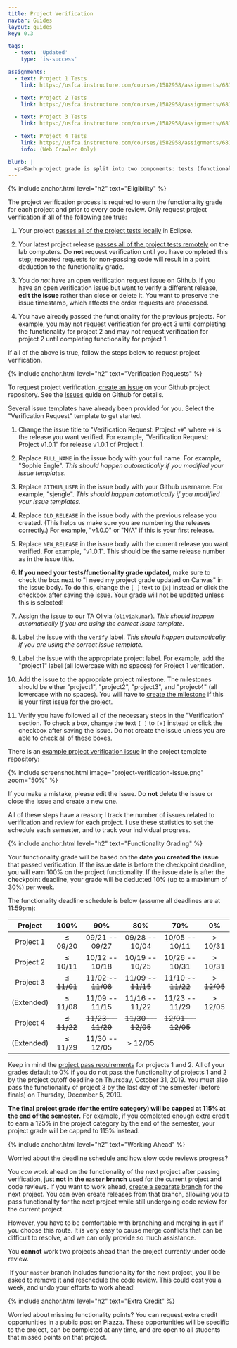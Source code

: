 ```yaml
---
title: Project Verification
navbar: Guides
layout: guides
key: 0.3

tags:
  - text: 'Updated'
    type: 'is-success'

assignments:
  - text: Project 1 Tests
    link: https://usfca.instructure.com/courses/1582958/assignments/6818588

  - text: Project 2 Tests
    link: https://usfca.instructure.com/courses/1582958/assignments/6818757

  - text: Project 3 Tests
    link: https://usfca.instructure.com/courses/1582958/assignments/6818758

  - text: Project 4 Tests
    link: https://usfca.instructure.com/courses/1582958/assignments/6818759
    info: (Web Crawler Only)

blurb: |
  <p>Each project grade is split into two components: tests (functionality) and code review (design). This guide details the process for verifying and grading the <em>functionality</em> of your projects. See the other <a href="index.html">project guides</a> guides for other details.</p>
---
```


{% include anchor.html level="h2" text="Eligibility" %}

The project verification process is required to earn the functionality grade for each project and prior to every code review. Only request project verification if all of the following are true:

  1. Your project [passes all of the project tests locally](project-testing.html#testing-locally) in Eclipse.

  2. Your latest project release [passes all of the project tests remotely](project-testing.html#testing-remotely) on the lab computers. Do **not** request verification until you have completed this step; repeated requests for non-passing code will result in a point deduction to the functionality grade.

  3. You do *not* have an open verification request issue on Github. If you have an open verification issue but want to verify a different release, **edit the issue** rather than close or delete it. You want to preserve the issue timestamp, which affects the order requests are processed.

  4. You have already passed the functionality for the previous projects. For example, you may not request verification for project 3 until completing the functionality for project 2 and may not request verification for project 2 until completing functionality for project 1.

If all of the above is true, follow the steps below to request project verification.

{% include anchor.html level="h2" text="Verification Requests" %}

To request project verification, [create an issue](https://help.github.com/articles/creating-an-issue/) on your Github project repository. See the [Issues](https://guides.github.com/features/issues/) guide on Github for details.

Several issue templates have already been provided for you. Select the "Verification Request" template to get started.

  1. Change the issue title to "Verification Request: Project `v#`" where `v#` is the release you want verified. For example, "Verification Request: Project v1.0.1" for release v1.0.1 of Project 1.

  2. Replace `FULL_NAME` in the issue body with your full name. For example, "Sophie Engle". *This should happen automatically if you modified your issue templates.*

  2. Replace `GITHUB_USER` in the issue body with your Github username. For example, "sjengle". *This should happen automatically if you modified your issue templates.*

  3. Replace `OLD_RELEASE` in the issue body with the previous release you created. (This helps us make sure you are numbering the releases correctly.) For example, "v1.0.0" or "N/A" if this is your first release.

  3. Replace `NEW_RELEASE` in the issue body with the current release you want verified. For example, "v1.0.1". This should be the same release number as in the issue title.

  4. **If you need your tests/functionality grade updated**, make sure to check the box next to "I need my project grade updated on Canvas" in the issue body. To do this, change the `[ ]` text to `[x]` instead or click the checkbox after saving the issue. Your grade will not be updated unless this is selected!

  5. Assign the issue to our TA Olivia (`oliviakumar`). *This should happen automatically if you are using the correct issue template.*

  6. Label the issue with the `verify` label. *This should happen automatically if you are using the correct issue template.*

  7. Label the issue with the appropriate project label. For example, add the "project1" label (all lowercase with no spaces) for Project 1 verification.

  8. Add the issue to the appropriate project milestone. The milestones should be either "project1", "project2", "project3", and "project4" (all lowercase with no spaces). You will have to [create the milestone](https://help.github.com/articles/creating-and-editing-milestones-for-issues-and-pull-requests/) if this is your first issue for the project.

  9. Verify you have followed all of the necessary steps in the "Verification" section. To check a box, change the text `[ ]` to `[x]` instead or click the checkbox after saving the issue. Do not create the issue unless you are able to check all of these boxes.

There is an [example project verification issue](https://github.com/usf-cs212-fall2019/template-project/issues/2) in the project template repository:

{% include screenshot.html image="project-verification-issue.png" zoom="50%" %}

If you make a mistake, please edit the issue. Do **not** delete the issue or close the issue and create a new one.

All of these steps have a reason; I track the number of issues related to verification and review for each project. I use these statistics to set the schedule each semester, and to track your individual progress.

{% include anchor.html level="h2" text="Functionality Grading" %}

Your functionality grade will be based on the **date you created the issue** that passed verification. If the issue date is before the checkpoint deadline, you will earn 100% on the project functionality. If the issue date is after the checkpoint deadline, your grade will be deducted 10% (up to a maximum of 30%) per week.

The functionality deadline schedule is below (assume all deadlines are at 11:59pm):
<!-- <span class="tag is-primary">Updated</span> -->

| Project   | 100%       | 90%            | 80%            | 70%            | 0%         |
|:---------:|:----------:|:--------------:|:--------------:|:--------------:|:----------:|
| Project 1 | &le; 09/20 | 09/21 -- 09/27 | 09/28 -- 10/04 | 10/05 -- 10/11 | &gt; 10/31 |
| Project 2 | &le; 10/11 | 10/12 -- 10/18 | 10/19 -- 10/25 | 10/26 -- 10/31 | &gt; 10/31 |
| Project 3 | ~~&le; 11/01~~ | ~~11/02 -- 11/08~~ | ~~11/09 -- 11/15~~ | ~~11/10 -- 11/22~~ | ~~&gt; 12/05~~ |
| (Extended) | &le; 11/08 | 11/09 -- 11/15 | 11/16 -- 11/22 | 11/23 -- 11/29 | &gt; 12/05 |
| Project 4 | ~~&le; 11/22~~ | ~~11/23 -- 11/29~~ | ~~11/30 -- 12/05~~ | ~~12/01 -- 12/05~~ |            |
| (Extended) | &le; 11/29 | 11/30 -- 12/05 | &gt; 12/05 |     |            |

Keep in mind the [project pass requirements](/syllabus.html#pass-requirements) for projects 1 and 2. All of your grades default to 0% if you do not pass the functionality of projects 1 and 2 by the project cutoff deadline on Thursday, October 31, 2019. You must also pass the functionality of project 3 by the last day of the semester (before finals) on Thursday, December 5, 2019.

**The final project grade (for the entire category) will be capped at 115% at the end of the semester.** For example, if you completed enough extra credit to earn a 125% in the project category by the end of the semester, your project grade will be capped to 115% instead.

{% include anchor.html level="h2" text="Working Ahead" %}

Worried about the deadline schedule and how slow code reviews progress?

You *can* work ahead on the functionality of the next project after passing verification, just **not in the `master` branch** used for the current project and code reviews. If you want to work ahead, [create a separate branch](/guides/general/using-branches.html) for the next project. You can even create releases from that branch, allowing you to pass functionality for the next project while still undergoing code review for the current project.

However, you have to be comfortable with branching and merging in `git` if you choose this route. It is very easy to cause merge conflicts that can be difficult to resolve, and we can only provide so much assistance.

You **cannot** work two projects ahead than the project currently under code review.

<p><article class="message is-danger">
  <div class="message-body">
    <i class="fas fa-exclamation-triangle"></i>&nbsp;If your <code>master</code> branch includes functionality for the next project, you'll be asked to remove it and reschedule the code review. This could cost you a week, and undo your efforts to work ahead!
  </div>
</article></p>

{% include anchor.html level="h2" text="Extra Credit" %}

Worried about missing functionality points? You can request extra credit opportunities in a public post on Piazza. These opportunities will be specific to the project, can be completed at any time, and are open to all students that missed points on that project.
